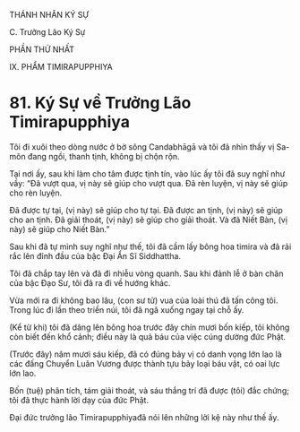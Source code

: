 THÁNH NHÂN KÝ SỰ

C. Trưởng Lão Ký Sự

PHẦN THỨ NHẤT

IX. PHẨM TIMIRAPUPPHIYA

# 81. Ký Sự về Trưởng Lão Timirapupphiya

Tôi đi xuôi theo dòng nước ở bờ sông Candabhāgā và tôi đã nhìn thấy vị Sa-môn đang ngồi, thanh tịnh, không bị chộn rộn.

Tại nơi ấy, sau khi làm cho tâm được tịnh tín, vào lúc ấy tôi đã suy nghĩ như vầy: “Đã vượt qua, vị này sẽ giúp cho vượt qua. Đã rèn luyện, vị này sẽ giúp cho rèn luyện.

Đã được tự tại, (vị này) sẽ giúp cho tự tại. Đã được an tịnh, (vị này) sẽ giúp cho an tịnh. Đã giải thoát, (vị này) sẽ giúp cho giải thoát. Và đã Niết Bàn, (vị này) sẽ giúp cho Niết Bàn.”

Sau khi đã tự mình suy nghĩ như thế, tôi đã cầm lấy bông hoa timira và đã rải rắc lên đỉnh đầu của bậc Đại Ẩn Sĩ Siddhattha.

Tôi đã chắp tay lên và đã đi nhiễu vòng quanh. Sau khi đảnh lễ ở bàn chân của bậc Đạo Sư, tôi đã ra đi về hướng khác.

Vừa mới ra đi không bao lâu, (con sư tử) vua của loài thú đã tấn công tôi. Trong lúc đi lần theo triền núi, tôi đã ngã xuống ngay tại chỗ ấy.

(Kể từ khi) tôi đã dâng lên bông hoa trước đây chín mươi bốn kiếp, tôi không còn biết đến khổ cảnh; điều này là quả báu của việc cúng dường đức Phật.

(Trước đây) năm mươi sáu kiếp, đã có đúng bảy vị có danh vọng lớn lao là các đấng Chuyển Luân Vương được thành tựu bảy loại báu vật, có oai lực lớn lao.

Bốn (tuệ) phân tích, tám giải thoát, và sáu thắng trí đã được (tôi) đắc chứng; tôi đã thực hành lời dạy của đức Phật.

Đại đức trưởng lão Timirapupphiyađã nói lên những lời kệ này như thế ấy.
